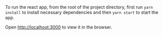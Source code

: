 To run the react app, from the root of the project directory, first run `yarn install` to install necessary dependencies and then `yarn start` to start the app.

Open [http://localhost:3000](http://localhost:3000) to view it in the browser.
